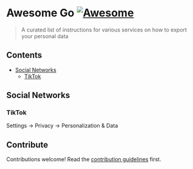 # Awesome Go [![Awesome](https://awesome.re/badge.svg)](https://awesome.re)

> A curated list of instructions for various services on how to export your personal data


## Contents

- [Social Networks](#social-networks)
  - [TikTok](#tiktok)


## Social Networks

### TikTok

Settings -> Privacy -> Personalization & Data


## Contribute

Contributions welcome! Read the [contribution guidelines](contributing.md) first.
